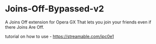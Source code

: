 # Joins-Off-Bypassed-v2
A Joins Off extension for Opera GX That lets you join your friends even if there Joins Are Off.

tutorial on how to use - https://streamable.com/ipc0e1
